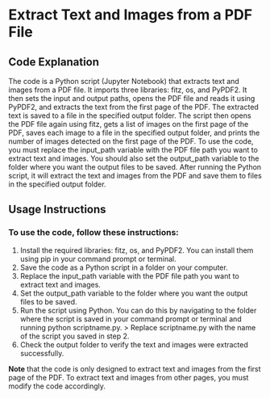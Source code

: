 # Extract Text and Images from a PDF File

## Code Explanation
The code is a Python script (Jupyter Notebook) that extracts text and images from a PDF file. It imports three libraries: fitz, os, and PyPDF2. It then sets the input and output paths, opens the PDF file and reads it using PyPDF2, and extracts the text from the first page of the PDF. The extracted text is saved to a file in the specified output folder. The script then opens the PDF file again using fitz, gets a list of images on the first page of the PDF, saves each image to a file in the specified output folder, and prints the number of images detected on the first page of the PDF.
To use the code, you must replace the input_path variable with the PDF file path you want to extract text and images. You should also set the output_path variable to the folder where you want the output files to be saved. After running the Python script, it will extract the text and images from the PDF and save them to files in the specified output folder.

## Usage Instructions
### To use the code, follow these instructions:
1. Install the required libraries: fitz, os, and PyPDF2. You can install them using pip in your command prompt or terminal.
2. Save the code as a Python script in a folder on your computer.
3. Replace the input_path variable with the PDF file path you want to extract text and images.
4. Set the output_path variable to the folder where you want the output files to be saved.
5. Run the script using Python. You can do this by navigating to the folder where the script is saved in your command prompt or terminal and running python scriptname.py. > Replace scriptname.py with the name of the script you saved in step 2.
6. Check the output folder to verify the text and images were extracted successfully.

**Note** that the code is only designed to extract text and images from the first page of the PDF. To extract text and images from other pages, you must modify the code accordingly.

